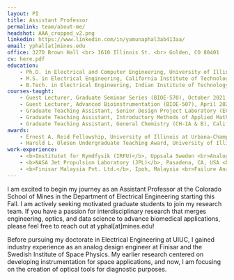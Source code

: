 ```yaml
---
layout: PI
title: Assistant Professor
permalink: team/about-me/
headshot: AAA_cropped_v2.png
linkedin: https://www.linkedin.com/in/yamunaphal3ab413aa/
email: yphal[at]mines.edu
office: 327D Brown Hall <br> 1610 Illinois St. <br> Golden, CO 80401
cv: here.pdf
education:
    - Ph.D. in Electrical and Computer Engineering, University of Illinois at Urbana-Champaign
    - M.S. in Electrical Engineering, California Institute of Technology
    - B.Tech. in Electrical Engineering, Indian Institute of Technology Roorkee
courses-taught:
    - Guest Lecturer, Graduate Seminar Series (BIOE-570), October 2021
    - Guest Lecturer, Advanced Bioinstrumentation (BIOE-507), April 2021
    - Graduate Teaching Assistant, Senior Design Project Laboratory (ECE-445), Fall 2017 – Summer 2018
    - Graduate Teaching Assistant, Introductory Methods of Applied Mathematics for the Physical Sciences (ACM-100A), California Institute of Technology, Fall 2013
    - Graduate Teaching Assistant, General Chemistry (CH-1A & B), California Institute of Technology, Fall 2012 – Winter 2013
awards: 
    - Ernest A. Reid Fellowship, University of Illinois at Urbana-Champaign
    - Harold L. Olesen Undergraduate Teaching Award, University of Illinois at Urbana-Champaign
work-experience:
    - <b>Institutet for Rymdfysik (IRFU)</b>, Uppsala Sweden <br>Analog Research Design & EMC Engineer, February 2015 – April 2016
    - <b>NASA Jet Propulsion Laboratory (JPL)</b>, Pasadena, CA, USA <br>Graduate Fellow, Water and Carbon Cycles Group, October 2013 – December 2013
    - <b>Finisar Malaysia Pvt. Ltd.</b>, Ipoh, Malaysia <br>Failure Analysis Engineer, Quality Analysis Department, July 2011 – August 2012
---
```


<!--- Profile Headshot must be in team folder!!---->
I am excited to begin my journey as an Assistant Professor at the Colorado School of Mines in the Department of Electrical Engineering starting this Fall. I am actively seeking motivated graduate students to join my research team. If you have a passion for interdisciplinary research that merges engineering, optics, and data science to advance biomedical applications, please feel free to reach out at yphal[at]mines.edu! 

Before pursuing my doctorate in Electrical Engineering at UIUC, I gained industry experience as an analog design engineer at Finisar and the Swedish Institute of Space Physics. My earlier research centered on developing instrumentation for space applications, and now, I am focusing on the creation of optical tools for diagnostic purposes. 